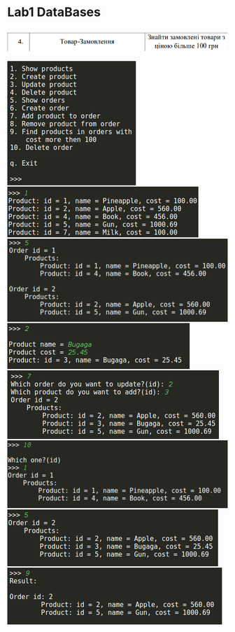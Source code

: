 Lab1 DataBases
============
![Variant](./pic/var.png)
------------
![Menu](./pic/p1.png)
![Show Products](./pic/p2.png)
![Show orders](./pic/p3.png)
![Create product](./pic/p4.png)
![Add product to order](./pic/p5.png)
![Delete order](./pic/p6.png)
![After deleting order](./pic/p7.png)
![Find all products with price more then 100](./pic/p8.png)
